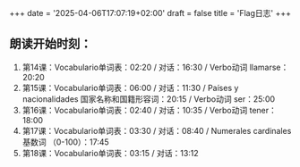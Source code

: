 +++ 
date = '2025-04-06T17:07:19+02:00' 
draft = false 
title = 'Flag日志' 
+++ 

## 朗读开始时刻：

1. 第14课：Vocabulario单词表：02:20  /  对话：16:30  /  Verbo动词 llamarse：20:20
2. 第15课：Vocabulario单词表：06:00  /  对话：11:30  /  Países y nacionalidades 国家名称和国籍形容词：20:15  /  Verbo动词 ser：25:00
3. 第16课：Vocabulario单词表：02:40  /  对话：10:35  /  Verbo动词 tener：18:00
4. 第17课：Vocabulario单词表：03:30  /  对话：08:40  /  Numerales cardinales基数词 （0-100）：17:45
5. 第18课：Vocabulario单词表：03:15  /  对话：13:12